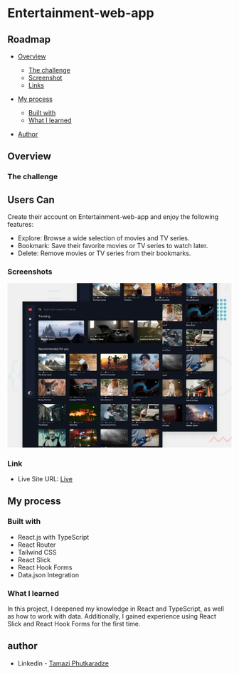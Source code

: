 # Entertainment-web-app

## Roadmap

- [Overview](#overview)

  - [The challenge](#the-challenge)
  - [Screenshot](#screenshots)
  - [Links](#links)

- [My process](#my-process)
  - [Built with](#built-with)
  - [What I learned](#what-i-learned)
- [Author](#author)

## Overview

### The challenge

## Users Can

Create their account on Entertainment-web-app and enjoy the following features:

- Explore: Browse a wide selection of movies and TV series.
- Bookmark: Save their favorite movies or TV series to watch later.
- Delete: Remove movies or TV series from their bookmarks.

### Screenshots

![App Screenshot](./public/assets/images/entertainment-web-app%20img.webp)

### Link

- Live Site URL: [Live](https://entertainment-web-app-ecru.vercel.app)

## My process

### Built with

- React.js with TypeScript
- React Router
- Tailwind CSS
- React Slick
- React Hook Forms
- Data.json Integration

### What I learned

In this project, I deepened my knowledge in React and TypeScript, as well as how to work with data. Additionally, I gained experience using React Slick and React Hook Forms for the first time.

## author

- Linkedin - [Tamazi Phutkaradze](https://www.linkedin.com/in/tamazi-phutkaradze-a629b7265/)
